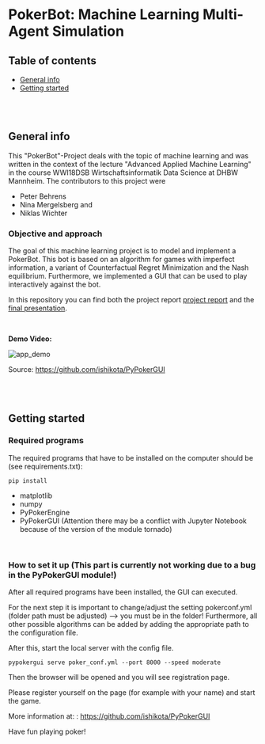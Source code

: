 # PokerBot: Machine Learning Multi-Agent Simulation
## Table of contents
* [General info](#general-info)
* [Getting started](#getting-started)

<br />
<br />

## General info
This "PokerBot"-Project deals with the topic of machine learning and was written in the context of the lecture "Advanced Applied Machine Learning" in the course WWI18DSB Wirtschaftsinformatik Data Science at DHBW Mannheim. 
The contributors to this project were 
* Peter Behrens 
* Nina Mergelsberg and
* Niklas Wichter


### Objective and approach

The goal of this machine learning project is to model and implement a PokerBot. This bot is based on an algorithm for games with imperfect information, a variant of Counterfactual Regret Minimization and the Nash equilibrium. 
Furthermore, we implemented a GUI that can be used to play interactively against the bot. 

In this repository you can find both the project report [project report](Projektbericht_PokerBot.pdf) and the [final presentation](Präsentation_PokerBot.pdf). 

<br />

**Demo Video:** 

![app_demo](https://github.com/ishikota/PyPokerGUI/blob/master/screenshot/poker_demo.gif)

Source: https://github.com/ishikota/PyPokerGUI

<br />
<br />

## Getting started 
### Required programs
The required programs that have to be installed on the computer should be (see requirements.txt):
```
pip install
```

* matplotlib
* numpy
* PyPokerEngine
* PyPokerGUI (Attention there may be a conflict with Jupyter Notebook because of the version of the module tornado)

<br />

### How to set it up (This part is currently not working due to a bug in the PyPokerGUI module!)
After all required programs have been installed, the GUI can executed. 

For the next step it is important to change/adjust the setting pokerconf.yml (folder path must be adjusted) --> you must be in the folder!
Furthermore, all other possible algorithms can be added by adding the appropriate path to the configuration file.

After this, start the local server with the config file. 
```
pypokergui serve poker_conf.yml --port 8000 --speed moderate
```

Then the browser will be opened and you will see registration page.

Please register yourself on the page (for example with your name) and start the game.

More information at: : https://github.com/ishikota/PyPokerGUI

Have fun playing poker!

